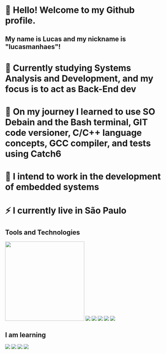 # 👋 Hello! Welcome to my Github profile.
## My name is Lucas and my nickname is "lucasmanhaes"!

# 🔭 Currently studying Systems Analysis and Development, and my focus is to act as Back-End dev

# 🌱 On my journey I learned to use SO Debain and the Bash terminal, GIT code versioner, C/C++ language concepts, GCC compiler, and tests using Catch6

# 🤔 I intend to work in the development of embedded systems

# ⚡ I currently live in São Paulo

## Tools and Technologies

<img style="width: 256px; height: 256px;" src="https://cdn.jsdelivr.net/gh/devicons/devicon/icons/debian/debian-original-wordmark.svg" />
<img src="https://cdn.jsdelivr.net/gh/devicons/devicon/icons/bash/bash-original.svg" />
<img src="https://cdn.jsdelivr.net/gh/devicons/devicon/icons/git/git-original.svg" />          
<img src="https://cdn.jsdelivr.net/gh/devicons/devicon/icons/c/c-original.svg" />
<img src="https://cdn.jsdelivr.net/gh/devicons/devicon/icons/cplusplus/cplusplus-original.svg" />
<img src="https://cdn.jsdelivr.net/gh/devicons/devicon/icons/gcc/gcc-original.svg" />
          
          

## I am learning
         
<img src="https://cdn.jsdelivr.net/gh/devicons/devicon/icons/python/python-original.svg" />
<img src="https://cdn.jsdelivr.net/gh/devicons/devicon/icons/java/java-original.svg" />
<img src="https://cdn.jsdelivr.net/gh/devicons/devicon/icons/mysql/mysql-original.svg" />  
<img src="https://cdn.jsdelivr.net/gh/devicons/devicon/icons/docker/docker-original.svg" />   
